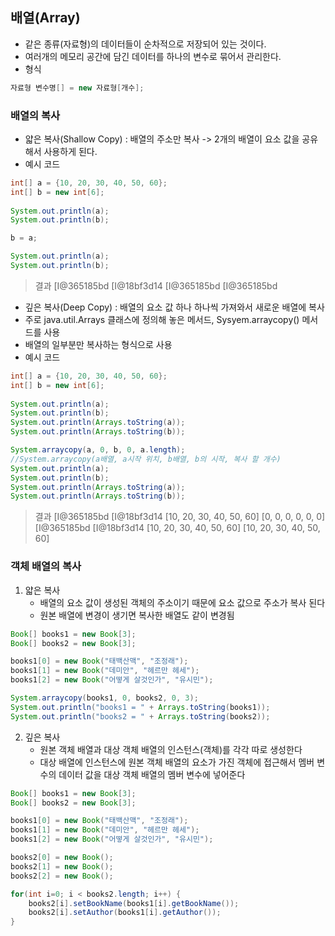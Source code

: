 ## 배열(Array)
- 같은 종류(자료형)의 데이터들이 순차적으로 저장되어 있는 것이다.
- 여러개의 메모리 공간에 담긴 데이터를 하나의 변수로 묶어서 관리한다.
- 형식
```java
자료형 변수명[] = new 자료형[개수];
```

### 배열의 복사
- 얇은 복사(Shallow Copy) : 배열의 주소만 복사 -> 2개의 배열이 요소 값을 공유해서 사용하게 된다.
- 예시 코드
```java
int[] a = {10, 20, 30, 40, 50, 60};
int[] b = new int[6];
 
System.out.println(a);
System.out.println(b);

b = a;

System.out.println(a);
System.out.println(b);
```
>결과
>[I@365185bd
>[I@18bf3d14
>[I@365185bd
>[I@365185bd

- 깊은 복사(Deep Copy) : 배열의 요소 값 하나 하나씩 가져와서 새로운 배열에 복사
- 주로 java.util.Arrays 클래스에 정의해 놓은 메서드, Sysyem.arraycopy() 메서드를 사용
- 배열의 일부분만 복사하는 형식으로 사용
- 예시 코드
```java
int[] a = {10, 20, 30, 40, 50, 60};
int[] b = new int[6];
 
System.out.println(a);
System.out.println(b);
System.out.println(Arrays.toString(a));
System.out.println(Arrays.toString(b));

System.arraycopy(a, 0, b, 0, a.length);
//System.arraycopy(a배열, a시작 위치, b배열, b의 시작, 복사 할 개수)
System.out.println(a);
System.out.println(b);
System.out.println(Arrays.toString(a));
System.out.println(Arrays.toString(b));
```
>결과
>[I@365185bd
>[I@18bf3d14
>[10, 20, 30, 40, 50, 60]
>[0, 0, 0, 0, 0, 0]
>[I@365185bd
>[I@18bf3d14
>[10, 20, 30, 40, 50, 60]
>[10, 20, 30, 40, 50, 60]

### 객체 배열의 복사
1. 얇은 복사  
	- 배열의 요소 값이 생성된 객체의 주소이기 때문에 요소 값으로 주소가 복사 된다
	- 원본 배열에 변경이 생기면 복사한 배열도 같이 변경됨
```java
Book[] books1 = new Book[3];
Book[] books2 = new Book[3];

books1[0] = new Book("태백산맥", "조정래");
books1[1] = new Book("데미안", "헤르만 헤세");
books1[2] = new Book("어떻게 살것인가", "유시민");

System.arraycopy(books1, 0, books2, 0, 3);
System.out.println("books1 = " + Arrays.toString(books1));
System.out.println("books2 = " + Arrays.toString(books2));
```
2. 깊은 복사
	- 원본 객체 배열과 대상 객체 배열의 인스턴스(객체)를 각각 따로 생성한다
	- 대상 배열에 인스턴스에 원본 객체 배열의 요소가 가진 객체에 접근해서 멤버 변수의 데이터 값을 대상 객체 배열의 멤버 변수에 넣어준다
```java
Book[] books1 = new Book[3];
Book[] books2 = new Book[3];

books1[0] = new Book("태백산맥", "조정래");
books1[1] = new Book("데미안", "헤르만 헤세");
books1[2] = new Book("어떻게 살것인가", "유시민");

books2[0] = new Book();
books2[1] = new Book();
books2[2] = new Book();

for(int i=0; i < books2.length; i++) {
	books2[i].setBookName(books1[i].getBookName());
	books2[i].setAuthor(books1[i].getAuthor());
}
```